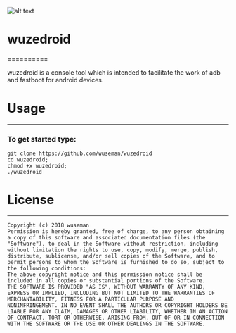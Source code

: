 ![alt text](https://sendit.nu/f/CnT_SLPx5g%21s_v.png)

# wuzedroid
==========

wuzedroid is a console tool which is intended to facilitate
the work of adb and fastboot for android devices.


# Usage
-----

### To get started type:
    git clone https://github.com/wuseman/wuzedroid
    cd wuzedroid;
    chmod +x wuzedroid;
    ./wuzedroid

# License
-------

    Copyright (c) 2018 wuseman
    Permission is hereby granted, free of charge, to any person obtaining
    a copy of this software and associated documentation files (the
    "Software"), to deal in the Software without restriction, including
    without limitation the rights to use, copy, modify, merge, publish,
    distribute, sublicense, and/or sell copies of the Software, and to
    permit persons to whom the Software is furnished to do so, subject to
    the following conditions:
    The above copyright notice and this permission notice shall be
    included in all copies or substantial portions of the Software.
    THE SOFTWARE IS PROVIDED "AS IS", WITHOUT WARRANTY OF ANY KIND,
    EXPRESS OR IMPLIED, INCLUDING BUT NOT LIMITED TO THE WARRANTIES OF
    MERCHANTABILITY, FITNESS FOR A PARTICULAR PURPOSE AND
    NONINFRINGEMENT. IN NO EVENT SHALL THE AUTHORS OR COPYRIGHT HOLDERS BE
    LIABLE FOR ANY CLAIM, DAMAGES OR OTHER LIABILITY, WHETHER IN AN ACTION
    OF CONTRACT, TORT OR OTHERWISE, ARISING FROM, OUT OF OR IN CONNECTION
    WITH THE SOFTWARE OR THE USE OR OTHER DEALINGS IN THE SOFTWARE.

